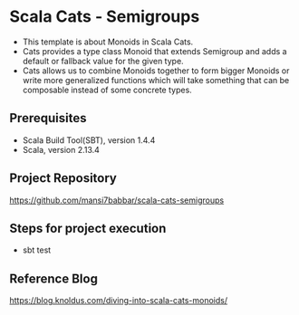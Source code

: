 # Scala Cats - Semigroups

- This template is about Monoids in Scala Cats. 
- Cats provides a type class Monoid that extends Semigroup and adds a default or fallback value for the given type.
- Cats allows us to combine Monoids together to form bigger Monoids or write more generalized functions which will take something that can be composable instead of some concrete types.

## Prerequisites

- Scala Build Tool(SBT), version 1.4.4
- Scala, version 2.13.4

## Project Repository

https://github.com/mansi7babbar/scala-cats-semigroups

## Steps for project execution

- sbt test

## Reference Blog

https://blog.knoldus.com/diving-into-scala-cats-monoids/
